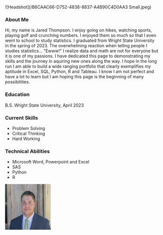 
![Headshot](/B6CAAC66-D752-4838-8837-A4B90C4D0AA3 Small.jpeg)  

### About Me
Hi, my name is Jared Thompson. I enjoy going on hikes, watching sports, playing golf and crunching numbers. I enjoyed them so much so that I even went to school to study statistics. I graduated from Wright State University in the spring of 2023. The overwhelming reaction when telling people I studies statistics... "Ewww!" I realize data and math are not for everyone but it is one of my passions. I have dedicated this page to demonstrating my skills and the journey in aquiring new ones along the way. I hope in the long run I am able to build a wide ranging portfolio that clearly exemplifies my aptitude in Excel, SQL, Python, R and Tableau. I know I am not perfect and have a lot to learn but I am hoping this page is the beginning of many possibilities.

### Education
B.S. Wright State University, April 2023

### Current Skills
- Problem Solving
- Critical Thinking
- Hard Working

### Technical Abilities
- Microsoft Word, Powerpoint and Excel
- SAS
- Python
- R

<img src="B6CAAC66-D752-4838-8837-A4B90C4D0AA3 Small.jpeg" width="150" height="150" >


